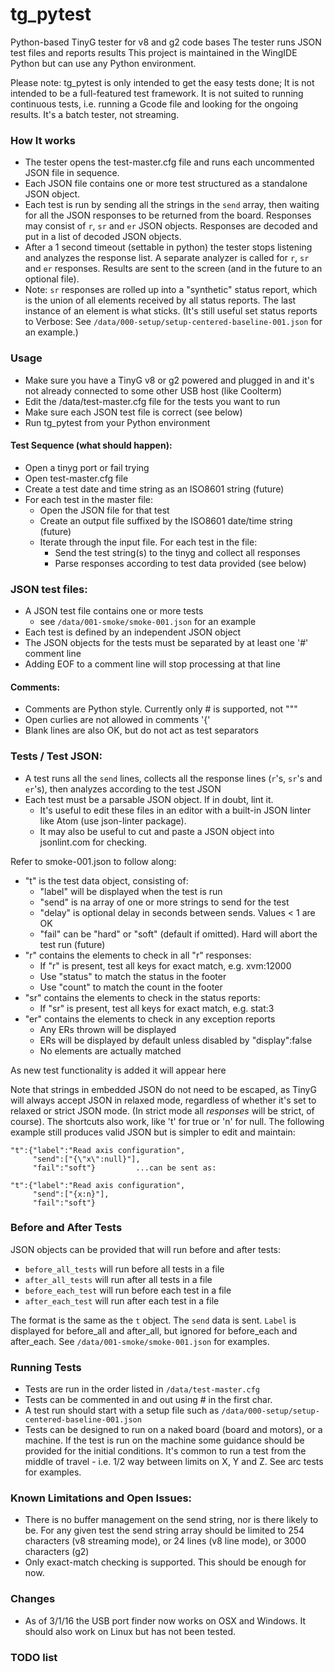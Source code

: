 
# tg_pytest

Python-based TinyG tester for v8 and g2 code bases
The tester runs JSON test files and reports results
This project is maintained in the WingIDE Python but can use any Python environment.

Please note: tg_pytest is only intended to get the easy tests done;
It is not intended to be a full-featured test framework. It is not suited
to running continuous tests, i.e. running a Gcode file and looking for the
ongoing results. It's a batch tester, not streaming.

### How It works
 - The tester opens the test-master.cfg file and runs each uncommented JSON file in sequence.
 - Each JSON file contains one or more test structured as a standalone JSON object.
 - Each test is run by sending all the strings in the `send` array, then waiting for all the JSON responses to be returned from the board. Responses may consist of `r`, `sr` and `er` JSON objects. Responses are decoded and put in a list of decoded JSON objects.
 - After a 1 second timeout (settable in python) the tester stops listening and analyzes the response list. A separate analyzer is called for `r`, `sr` and `er` responses. Results are sent to the screen (and in the future to an optional file).
 - Note: `sr` responses are rolled up into a "synthetic" status report, which is the union of all elements received by all status reports. The last instance of an element is what sticks. (It's still useful set status reports to Verbose: See `/data/000-setup/setup-centered-baseline-001.json` for an example.)

### Usage

  - Make sure you have a TinyG v8 or g2 powered and plugged in and it's
      not already connected to some other USB host (like Coolterm)
  - Edit the /data/test-master.cfg file for the tests you want to run
  - Make sure each JSON test file is correct (see below)
  - Run tg_pytest from your Python environment

#### Test Sequence (what should happen):

  - Open a tinyg port or fail trying
  - Open test-master.cfg file
  - Create a test date and time string as an ISO8601 string (future)
  - For each test in the master file:
    - Open the JSON file for that test
    - Create an output file suffixed by the ISO8601 date/time string (future)
    - Iterate through the input file. For each test in the file:
      - Send the test string(s) to the tinyg and collect all responses
      - Parse responses according to test data provided (see below)

### JSON test files:

  - A JSON test file contains one or more tests
    - see `/data/001-smoke/smoke-001.json` for an example
  - Each test is defined by an independent JSON object
  - The JSON objects for the tests must be separated by at least one '#' comment line
  - Adding EOF to a comment line will stop processing at that line

#### Comments:

  - Comments are Python style. Currently only # is supported, not """
  - Open curlies are not allowed in comments '{'
  - Blank lines are also OK, but do not act as test separators

### Tests / Test JSON:

  - A test runs all the `send` lines, collects all the response lines
      (`r`'s, `sr`'s and `er`'s), then analyzes according to the test JSON   
  - Each test must be a parsable JSON object. If in doubt, lint it.
    - It's useful to edit these files in an editor with a built-in
      JSON linter like Atom (use json-linter package).
    - It may also be useful to cut and paste a JSON object into jsonlint.com for checking.

Refer to smoke-001.json to follow along:

  - "t" is the test data object, consisting of:
    - "label" will be displayed when the test is run
    - "send" is na array of one or more strings to send for the test
    - "delay" is optional delay in seconds between sends. Values < 1 are OK
    - "fail" can be "hard" or "soft" (default if omitted). Hard will abort the test run (future)
  - "r" contains the elements to check in all "r" responses:
    - If "r" is present, test all keys for exact match, e.g. xvm:12000
    - Use "status" to match the status in the footer
    - Use "count" to match the count in the footer
  - "sr" contains the elements to check in the status reports:
    - If "sr" is present, test all keys for exact match, e.g. stat:3
  - "er" contains the elements to check in any exception reports
    - Any ERs thrown will be displayed
    - ERs will be displayed by default unless disabled by "display":false
    - No elements are actually matched

As new test functionality is added it will appear here<br>

Note that strings in embedded JSON do not need to be escaped, as TinyG will always accept JSON in relaxed mode, regardless of whether it's set to relaxed or strict JSON mode. (In strict mode all *responses* will be strict, of course). The shortcuts also work, like 't' for true or 'n' for null. The following example still produces valid JSON but is simpler to edit and maintain:

    "t":{"label":"Read axis configuration",
         "send":["{\"x\":null}"],
         "fail":"soft"}         ...can be sent as:

    "t":{"label":"Read axis configuration",
         "send":["{x:n}"],
         "fail":"soft"}

### Before and After Tests
JSON objects can be provided that will run before and after tests:

 - `before_all_tests` will run before all tests in a file
 - `after_all_tests` will run after all tests in a file
 - `before_each_test` will run before each test in a file
 - `after_each_test` will run after each test in a file

The format is the same as the `t` object. The `send` data is sent. `Label` is displayed for before_all and after_all, but ignored for before_each and after_each. See `/data/001-smoke/smoke-001.json` for examples.

### Running Tests
   - Tests are run in the order listed in `/data/test-master.cfg`
   - Tests can be commented in and out using # in the first char.
   - A test run should start with a setup file such as `/data/000-setup/setup-centered-baseline-001.json`
   - Tests can be designed to run on a naked board (board and motors), or a machine. If the test is run on the machine some guidance should be provided for the initial conditions. It's common to run a test from the middle of travel - i.e. 1/2 way between limits on X, Y and Z. See arc tests for examples.

### Known Limitations and Open Issues:
  - There is no buffer management on the send string, nor is there likely to be. For any given test the send string array should be limited to 254 characters (v8 streaming mode), or 24 lines (v8 line mode), or 3000 characters (g2)  
  - Only exact-match checking is supported. This should be enough for now.

### Changes
- As of 3/1/16 the USB port finder now works on OSX and Windows. It should also work on Linux but has not been tested.

### TODO list
